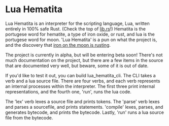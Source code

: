 Lua Hematita
============
Lua Hematita is an interpreter for the scripting language, Lua, written entirely in 100% safe Rust. (Check the top of [lib.rs](./lua_hematita/src/lib.rs)!) Hematita is the portugese word for hematite, a type of iron oxide, or rust, and lua is the portugese word for moon. 'Lua Hematita' is a pun on what the project is, and the discovery that [iron on the moon is rusting](https://www.nasa.gov/feature/jpl/the-moon-is-rusting-and-researchers-want-to-know-why).

The project is currently in alpha, but will be entering beta soon! There's not much documentation on the project, but there are a few items in the source that are documented very well, but beware, some of it is out of date.

If you'd like to test it out, you can build lua_hematita_cli. The CLI takes a verb and a lua source file. There are four verbs, and each verb represents an internal processes within the interpreter. The first three print internal representations, and the fourth one, 'run', runs the lua code.

The 'lex' verb lexes a source file and prints tokens. The 'parse' verb lexes and parses a sourcefile, and prints statements. 'compile' lexes, parses, and generates bytecode, and prints the bytecode. Lastly, 'run' runs a lua source file from the bytecode.
